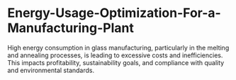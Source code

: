 # Energy-Usage-Optimization-For-a-Manufacturing-Plant
High energy consumption in glass manufacturing, particularly in the melting and annealing processes, is leading to excessive costs and inefficiencies. This impacts profitability, sustainability goals, and compliance with quality and environmental standards.
